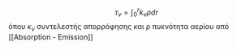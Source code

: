 $$\tau_v=\int_0^r k_v\rho dr$$
όπου $κ_ν$ συντελεστής απορρόφησης  και ρ πυκνότητα αερίου από [[Absorption - Emission]]
